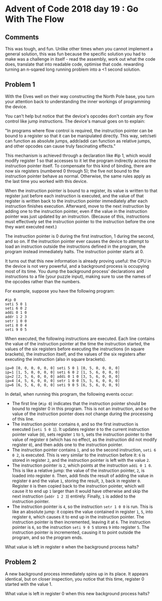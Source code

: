 # Advent of Code 2018 day 19 : Go With The Flow

## Comments

This was tough, and fun. Unlike other times when you cannot implement a general solution, this was fun because the specific solution you had to make was a challenge in itself - read the assembly, work out what the code
does, translate that into readable code, optimise that code. rewarding turning an n-sqared long running problem into a <1 second solution.

## Problem 1

With the Elves well on their way constructing the North Pole base, you turn your attention back to understanding the inner workings of programming the device.

You can't help but notice that the device's opcodes don't contain any flow control like jump instructions. The device's manual goes on to explain:

"In programs where flow control is required, the instruction pointer can be bound to a register so that it can be manipulated directly. This way, setr/seti can function as absolute jumps, addr/addi can function as relative jumps, and other opcodes can cause truly fascinating effects."

This mechanism is achieved through a declaration like #ip 1, which would modify register 1 so that accesses to it let the program indirectly access the instruction pointer itself. To compensate for this kind of binding, there are now six registers (numbered 0 through 5); the five not bound to the instruction pointer behave as normal. Otherwise, the same rules apply as the last time you worked with this device.

When the instruction pointer is bound to a register, its value is written to that register just before each instruction is executed, and the value of that register is written back to the instruction pointer immediately after each instruction finishes execution. Afterward, move to the next instruction by adding one to the instruction pointer, even if the value in the instruction pointer was just updated by an instruction. (Because of this, instructions must effectively set the instruction pointer to the instruction before the one they want executed next.)

The instruction pointer is 0 during the first instruction, 1 during the second, and so on. If the instruction pointer ever causes the device to attempt to load an instruction outside the instructions defined in the program, the program instead immediately halts. The instruction pointer starts at 0.

It turns out that this new information is already proving useful: the CPU in the device is not very powerful, and a background process is occupying most of its time. You dump the background process' declarations and instructions to a file (your puzzle input), making sure to use the names of the opcodes rather than the numbers.

For example, suppose you have the following program:

```
#ip 0
seti 5 0 1
seti 6 0 2
addi 0 1 0
addr 1 2 3
setr 1 0 0
seti 8 0 4
seti 9 0 5
```

When executed, the following instructions are executed. Each line contains the value of the instruction pointer at the time the instruction started, the values of the six registers before executing the instructions (in square brackets), the instruction itself, and the values of the six registers after executing the instruction (also in square brackets).

```
ip=0 [0, 0, 0, 0, 0, 0] seti 5 0 1 [0, 5, 0, 0, 0, 0]
ip=1 [1, 5, 0, 0, 0, 0] seti 6 0 2 [1, 5, 6, 0, 0, 0]
ip=2 [2, 5, 6, 0, 0, 0] addi 0 1 0 [3, 5, 6, 0, 0, 0]
ip=4 [4, 5, 6, 0, 0, 0] setr 1 0 0 [5, 5, 6, 0, 0, 0]
ip=6 [6, 5, 6, 0, 0, 0] seti 9 0 5 [6, 5, 6, 0, 0, 9]
```

In detail, when running this program, the following events occur:

- The first line (`#ip 0`) indicates that the instruction pointer should be bound to register 0 in this program. This is not an instruction, and so the value of the instruction pointer does not change during the processing of this line.
- The instruction pointer contains `0`, and so the first instruction is executed (`seti 5 0 1`). It updates register `0` to the current instruction pointer value (`0`), sets register `1` to `5`, sets the instruction pointer to the value of register `0` (which has no effect, as the instruction did not modify register `0`), and then adds one to the instruction pointer.
- The instruction pointer contains `1`, and so the second instruction, `seti 6 0 2`, is executed. This is very similar to the instruction before it: `6` is stored in register `2`, and the instruction pointer is left with the value `2`.
- The instruction pointer is `2`, which points at the instruction `addi 0 1 0`. This is like a relative jump: the value of the instruction pointer, `2`, is loaded into register `0`. Then, addi finds the result of adding the value in register `0` and the value `1`, storing the result, `3`, back in register `0`. Register `0` is then copied back to the instruction pointer, which will cause it to end up `1` larger than it would have otherwise and skip the next instruction (`addr 1 2 3`) entirely. Finally, `1` is added to the instruction pointer.
- The instruction pointer is `4`, so the instruction `setr 1 0 0` is run. This is like an absolute jump: it copies the value contained in register `1`, `5`, into register `0`, which causes it to end up in the instruction pointer. The instruction pointer is then incremented, leaving it at `6`.
  The instruction pointer is `6`, so the instruction `seti 9 0 5` stores `9` into register `5`. The instruction pointer is incremented, causing it to point outside the program, and so the program ends.

What value is left in register `0` when the background process halts?

## Problem 2

A new background process immediately spins up in its place. It appears identical, but on closer inspection, you notice that this time, register 0 started with the value 1.

What value is left in register 0 when this new background process halts?
